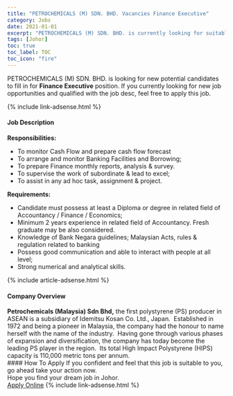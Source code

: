```yaml
---
title: "PETROCHEMICALS (M) SDN. BHD. Vacancies Finance Executive" 
category: Jobs 
date: 2021-01-01 
excerpt: "PETROCHEMICALS (M) SDN. BHD. is currently looking for suitable person to fill in the Finance Executive which positioned at Johor" 
tags: [Johor] 
toc: true 
toc_label: TOC 
toc_icon: "fire" 
--- 
```


<p>PETROCHEMICALS (M) SDN. BHD. is looking for new potential candidates to fill in for <b>Finance Executive</b> position. If you currently looking for new job opportunities and qualified with the job desc, feel free to apply this job.
</p>{% include link-adsense.html %} 
<div><div><div><h4>Job Description</h4></div></div><div><div><span><div><p><strong>Responsibilities:</strong></p><ul><li>To monitor Cash Flow and prepare cash flow forecast&#160;</li><li>To arrange and monitor Banking Facilities and Borrowing;</li><li>To prepare Finance monthly reports, analysis &amp; survey.</li><li>To supervise the work of subordinate &amp; lead to excel;</li><li>To assist in any ad hoc task, assignment &amp; project.&#8203;</li></ul><p><strong>Requirements:</strong></p><ul><li>Candidate must possess at least a Diploma or degree in related field of Accountancy / Finance / Economics;</li><li>Minimum 2 years experience in related field of Accountancy. Fresh graduate may be also considered.</li><li>Knowledge of Bank Negara guidelines; Malaysian Acts, rules &amp; regulation related to banking</li><li>Possess good communication and able to interact with people at all level;</li><li>Strong numerical and analytical skills.</li></ul></div></span></div></div></div> 
{% include article-adsense.html %} 
<div><div><div><h4>Company Overview</h4></div></div><div><div><span><div><div><strong>Petrochemicals (Malaysia) Sdn Bhd,</strong> the first polystyrene (PS) producer in ASEAN is a subsidiary of Idemitsu Kosan Co. Ltd., Japan.&#160; Established in 1972 and being a pioneer in Malaysia, the company had the honour to name herself with the name of the industry.&#160; Having gone through various phases of expansion and diversification, the company has today become the leading PS player in the region.&#160; Its total High Impact Polystyrene (HIPS) capacity is 110,000 metric tons per annum.</div></div></span></div></div></div> 
#### How To Apply 
If you confident and feel that this job is suitable to you, go ahead take your action now. <br/> 
Hope you find your dream job in Johor. <br/> 
<a href="https://www.jobstreet.com.my/en/job/finance-executive-4454131?jobId=jobstreet-my-job-4454131&sectionRank=4&token=0~d9080661-2688-448e-b6fe-9463677eb421&fr=SRP%20View%20In%20New%20Ta" class="btn btn--info" target="_blank" rel="nofollow noopenner">Apply Online</a> 
{% include link-adsense.html %} 